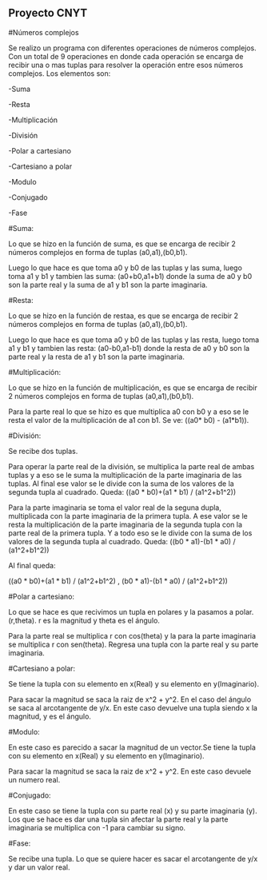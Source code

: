 ## Proyecto CNYT
#Números complejos

Se realizo un programa con diferentes operaciones de números complejos. Con un total de 9 operaciones en donde cada operación se encarga de 
recibir una o mas tuplas para resolver la operación entre esos números complejos.
Los elementos son:

-Suma

-Resta

-Multiplicación

-División

-Polar a cartesiano

-Cartesiano a polar

-Modulo

-Conjugado

-Fase

#Suma: 

Lo que se hizo en la función de suma, es que se encarga de recibir 2 números complejos en forma de tuplas (a0,a1),(b0,b1).

Luego lo que hace es que toma a0 y b0 de las tuplas y las suma, luego toma a1 y b1 y tambien las suma: 
(a0+b0,a1+b1) donde la suma de a0 y b0 son la parte real y la suma de a1 y b1 son la parte imaginaria.

#Resta: 

Lo que se hizo en la función de restaa, es que se encarga de recibir 2 números complejos en forma de tuplas (a0,a1),(b0,b1).

Luego lo que hace es que toma a0 y b0 de las tuplas y las resta, luego toma a1 y b1 y tambien las resta: 
(a0-b0,a1-b1) donde la resta de a0 y b0 son la parte real y la resta de a1 y b1 son la parte imaginaria.

#Multiplicación: 

Lo que se hizo en la función de multiplicación, es que se encarga de recibir 2 números complejos en forma de tuplas (a0,a1),(b0,b1).

Para la parte real lo que se hizo es que multiplica a0 con b0 y a eso se le resta el valor de la multiplicación de a1 con b1. Se ve: ((a0* b0) - (a1*b1)).

#División:

Se recibe dos tuplas.

Para operar la parte real de la división, se multiplica la parte real de ambas tuplas y a eso se le suma la multiplicación de la parte imaginaria de las tuplas. Al final ese valor se le divide con la suma de los valores de la segunda tupla al cuadrado. Queda: ((a0 * b0)+(a1 * b1) / (a1^2+b1^2))

Para la parte imaginaria se toma el valor real de la seguna dupla, multiplicada con la parte imaginaria de la primera tupla. A ese valor se le resta la multiplicación de la parte imaginaria de la segunda tupla con la parte real de la primera tupla. Y a todo eso se le divide con la suma de los valores de la segunda tupla al cuadrado. Queda: ((b0 * a1)-(b1 * a0) / (a1^2+b1^2))

Al final queda: 

((a0 * b0)+(a1 * b1) / (a1^2+b1^2) , (b0 * a1)-(b1 * a0) / (a1^2+b1^2))

#Polar a cartesiano:

Lo que se hace es que recivimos un tupla en polares y la pasamos a polar. (r,theta). r es la magnitud y theta es el ángulo.

Para la parte real se multiplica r con cos(theta) y la para la parte imaginaria se multiplica r con sen(theta). Regresa una tupla con la parte real y su parte imaginaria.

#Cartesiano a polar: 

Se tiene la tupla con su elemento en x(Real) y su elemento en y(Imaginario).

Para sacar la magnitud se saca la raiz de x^2 + y^2. En el caso del ángulo se saca al arcotangente de y/x. En este caso devuelve una tupla siendo x la magnitud, y es el ángulo.

#Modulo:

En este caso es parecido a sacar la magnitud de un vector.Se tiene la tupla con su elemento en x(Real) y su elemento en y(Imaginario).

Para sacar la magnitud se saca la raiz de x^2 + y^2. En este caso devuele un numero real.

#Conjugado:

En este caso se tiene la tupla con su parte real (x)
y su parte imaginaria (y). Los que se hace es dar una tupla sin afectar la parte real y la parte imaginaria se multiplica con -1 para cambiar su signo.

#Fase:

Se recibe una tupla. Lo que se quiere hacer es sacar el arcotangente de y/x y dar un valor real.
